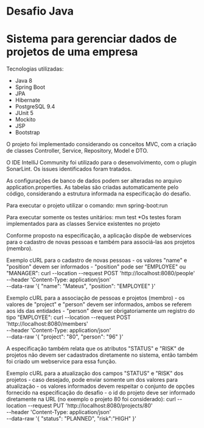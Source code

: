 # Desafio Java

# Sistema para gerenciar dados de projetos de uma empresa

Tecnologias utilizadas: 
- Java 8
- Spring Boot  
- JPA
- Hibernate
- PostgreSQL 9.4
- JUnit 5
- Mockito
- JSP 
- Bootstrap

O projeto foi implementado considerando os conceitos MVC, com a criação de classes Controller, Service, Repository, Model e DTO.

O IDE IntelliJ Community foi utilizado para o desenvolvimento, com o plugin SonarLint. Os issues identificados foram tratados.

As configurações de banco de dados podem ser alteradas no arquivo application.properties.
As tabelas são criadas automaticamente pelo código, considerando a estrutura informada na especificação do desafio.

Para executar o projeto utilizar o comando: mvn spring-boot:run

Para executar somente os testes unitários: mvn test
*Os testes foram implementados para as classes Service existentes no projeto

Conforme proposto na especificação, a aplicação dispõe de webservices para o cadastro de novas pessoas e também para associá-las aos projetos (membro).

Exemplo cURL para o cadastro de novas pessoas - os valores "name" e "position" devem ser informados - "position" pode ser "EMPLOYEE" ou "MANAGER":
curl --location --request POST 'http://localhost:8080/people' \
--header 'Content-Type: application/json' \
--data-raw '{
    "name": "Mateus",
    "position": "EMPLOYEE"
}'

Exemplo cURL para a associação de pessoas e projetos (membro) - os valores de "project" e "person" devem ser informados, ambos se referem aos ids das entidades - "person" deve ser obrigatoriamente um registro do tipo "EMPLOYEE":
curl --location --request POST 'http://localhost:8080/members' \
--header 'Content-Type: application/json' \
--data-raw '{
    "project": "80",
    "person": "96"
}'

A especificação também relata que os atributos "STATUS" e "RISK" de projetos não devem ser cadastrados diretamente no sistema, então também foi criado um webservice para essa função.

Exemplo cURL para a atualização dos campos "STATUS" e "RISK" dos projetos - caso desejado, pode enviar somente um dos valores para atualização - os valores informados devem respeitar o conjunto de opções fornecido na especificação do desafio - o id do projeto deve ser informado diretamente na URL (no exemplo o projeto 80 foi considerado):
curl --location --request PUT 'http://localhost:8080/projects/80' \
--header 'Content-Type: application/json' \
--data-raw '{
    "status": "PLANNED",
    "risk":"HIGH"
}'


